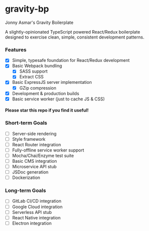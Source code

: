 # gravity-bp
Jonny Asmar's Gravity Boilerplate

A slightly-opinionated TypeScript powered React/Redux boilerplate designed to exercise clean, simple, consistent development patterns.

### Features
- [x] Simple, typesafe foundation for React/Redux development
- [x] Basic Webpack bundling
    - [x] SASS support
    - [x] Extract CSS
- [x] Basic ExpressJS server implementation
    - [x] GZip compression
- [x] Development & production builds
- [x] Basic service worker (just to cache JS & CSS)

#### Please star this repo if you find it useful!

### Short-term Goals
- [ ] Server-side rendering
- [ ] Style framework
- [ ] React Router integration
- [ ] Fully-offline service worker support
- [ ] Mocha/Chai/Enzyme test suite
- [ ] Basic CMS integration
- [ ] Microservice API stub
- [ ] JSDoc generation
- [ ] Dockerization

### Long-term Goals
- [ ] GitLab CI/CD integration
- [ ] Google Cloud integration
- [ ] Serverless API stub
- [ ] React Native integration
- [ ] Electron integration